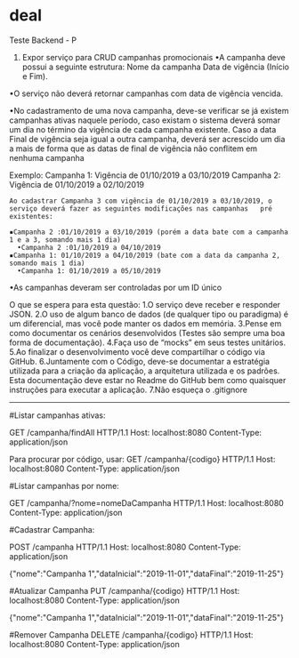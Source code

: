 # deal
Teste Backend - P

1) Expor serviço para CRUD campanhas promocionais
  •A campanha deve possui a seguinte estrutura:
    Nome da campanha
    Data de vigência (Início e Fim).
    
  •O serviço não deverá retornar campanhas com data de vigência vencida.
  
  •No cadastramento de uma nova campanha, deve-se verificar se já existem campanhas ativas naquele período, caso existam o sistema deverá somar um dia no término da vigência de cada campanha existente. Caso a data Final de vigência seja igual a outra campanha, deverá ser acrescido um dia a mais de forma que as datas de final de vigência não conflitem em nenhuma campanha
  
  Exemplo:
    Campanha 1: Vigência de 01/10/2019 a 03/10/2019
    Campanha 2: Vigência de 01/10/2019 a 02/10/2019
  
    Ao cadastrar Campanha 3 com vigência de 01/10/2019 a 03/10/2019, o serviço deverá fazer as seguintes modificações nas campanhas   pré existentes:
  
    ▪Campanha 2 :01/10/2019 a 03/10/2019 (porém a data bate com a campanha 1 e a 3, somando mais 1 dia)
      •Campanha 2 :01/10/2019 a 04/10/2019
    ▪Campanha 1: 01/10/2019 a 04/10/2019 (bate com a data da campanha 2, somando mais 1 dia)
      •Campanha 1: 01/10/2019 a 05/10/2019
    
  •As campanhas deveram ser controladas por um ID único
  
O que se espera para esta questão:
  1.O serviço deve receber e responder JSON.
  2.O uso de algum banco de dados (de qualquer tipo ou paradigma) é um diferencial, mas você pode manter os dados em memória.
  3.Pense em como documentar os cenários desenvolvidos (Testes são sempre uma boa forma de documentação).
  4.Faça uso de “mocks” em seus testes unitários.
  5.Ao finalizar o desenvolvimento você deve compartilhar o código via GitHub.
  6.Juntamente com o Código, deve-se documentar a estratégia utilizada para a criação da aplicação, a arquitetura utilizada e os padrões. Esta documentação deve estar no Readme do GitHub bem como quaisquer instruções para executar a aplicação.
  7.Não esqueça o .gitignore
  
---------------------------------------------------------------------------------------------------------------------------------
#Listar campanhas ativas:

GET /campanha/findAll HTTP/1.1 
Host: localhost:8080
Content-Type: application/json

Para procurar por código, usar:
GET /campanha/{codigo} HTTP/1.1 
Host: localhost:8080
Content-Type: application/json

#Listar campanhas por nome:

GET /campanha/?nome=nomeDaCampanha HTTP/1.1
Host: localhost:8080
Content-Type: application/json

#Cadastrar Campanha:

POST /campanha HTTP/1.1
Host: localhost:8080
Content-Type: application/json

{"nome":"Campanha 1","dataInicial":"2019-11-01","dataFinal":"2019-11-25"}


#Atualizar Campanha
PUT /campanha/{codigo} HTTP/1.1
Host: localhost:8080
Content-Type: application/json

{"nome":"Campanha 1","dataInicial":"2019-11-01","dataFinal":"2019-11-25"}

#Remover Campanha
DELETE /campanha/{codigo} HTTP/1.1
Host: localhost:8080
Content-Type: application/json
